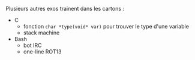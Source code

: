 Plusieurs autres exos trainent dans les cartons :

* C
    * fonction `char *type(void* var)` pour trouver le type d'une variable
    * stack machine
* Bash
    * bot IRC
    * one-line ROT13
